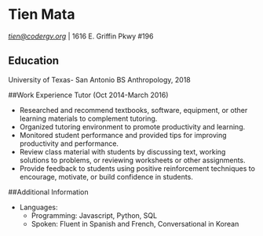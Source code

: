 # Tien Mata

*tien@codergv.org* | 1616 E. Griffin Pkwy #196 

## Education
University of Texas- San Antonio
BS Anthropology, 2018

##Work Experience
Tutor (Oct 2014-March 2016)
* Researched and recommend textbooks, software, equipment, or other learning materials to complement tutoring.
* Organized tutoring environment to promote productivity and learning.
* Monitored student performance and provided tips for improving productivity and performance.
* Review class material with students by discussing text, working solutions to problems, or reviewing worksheets or other assignments.
* Provide feedback to students using positive reinforcement techniques to encourage, motivate, or build confidence in students.

##Additional Information
* Languages: 
  * Programming: Javascript, Python, SQL
  * Spoken: Fluent in Spanish and French, Conversational in Korean
  
